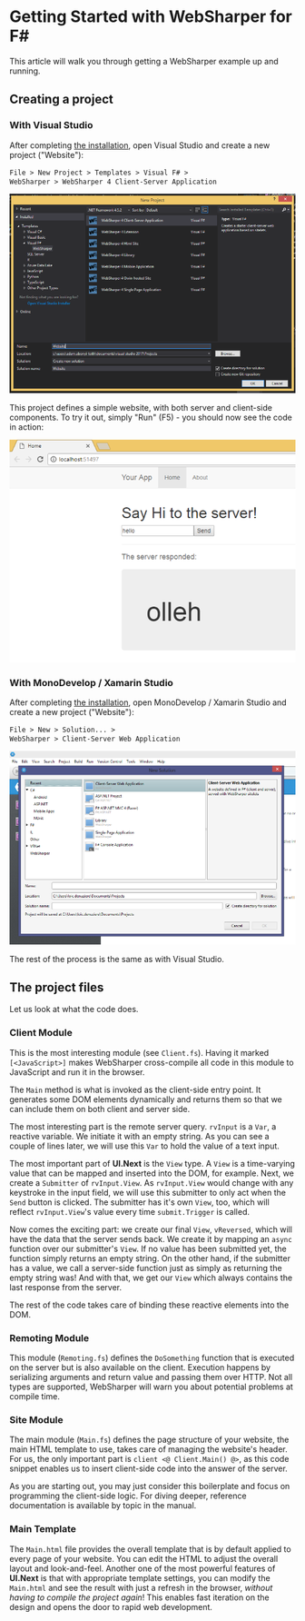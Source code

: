 # Getting Started with WebSharper for F# #

This article will walk you through getting a WebSharper
example up and running.

## Creating a project

### With Visual Studio

After completing [the installation](Install.md), open Visual Studio and create a new project ("Website"):

    File > New Project > Templates > Visual F# >
    WebSharper > WebSharper 4 Client-Server Application
	
![New Project Screenshot](images/GettingStarted-1.png)

This project defines a simple website, with both server and
client-side components.  To try it out, simply "Run" (F5) - you should
now see the code in action:

![Sample App Screenshot](images/GettingStarted-2.png)

### With MonoDevelop / Xamarin Studio

After completing [the installation](Install-XS.md), open MonoDevelop / Xamarin Studio and create a new project ("Website"):

    File > New > Solution... >
    WebSharper > Client-Server Web Application

![New Project Screenshot](images/GettingStarted-1.xs.png)

The rest of the process is the same as with Visual Studio.

## The project files

Let us look at what the code does.

### Client Module

This is the most interesting module (see `Client.fs`). Having it
marked `[<JavaScript>]` makes WebSharper cross-compile all code in
this module to JavaScript and run it in the browser.

The `Main` method is what is invoked as the client-side entry point. It
generates some DOM elements dynamically and returns them so that we can
include them on both client and server side.

The most interesting part is the remote server query. `rvInput` is a
`Var`, a reactive variable. We initiate it with an empty string. As you
can see a couple of lines later, we will use this `Var` to hold the
value of a text input.

The most important part of **UI.Next** is the `View` type. A `View` is
a time-varying value that can be mapped and inserted into the DOM, for
example. Next, we create a `Submitter` of `rvInput.View`. As `rvInput.View`
would change with any keystroke in the input field, we will use this
submitter to only act when the `Send` button is clicked. The submitter
has it's own `View`, too, which will reflect `rvInput.View`'s value every
time `submit.Trigger` is called.

Now comes the exciting part: we create our final `View`, `vReversed`, which
will have the data that the server sends back. We create it by mapping an
`async` function over our submitter's `View`. If no value has been submitted
yet, the function simply returns an empty string. On the other hand, if the
submitter has a value, we call a server-side function just as simply as
returning the empty string was! And with that, we get our `View` which always
contains the last response from the server.

The rest of the code takes care of binding these reactive elements into the
DOM.

### Remoting Module

This module (`Remoting.fs`) defines the `DoSomething` function that is
executed on the server but is also available on the client. Execution
happens by serializing arguments and return value and passing them
over HTTP. Not all types are supported, WebSharper will warn you
about potential problems at compile time.

### Site Module

The main module (`Main.fs`) defines the page structure of your
website, the main HTML template to use, takes care of managing
the website's header. For us, the only important part is
`client <@ Client.Main() @>`, as this code snippet enables us to insert
client-side code into the answer of the server.

As you are starting out, you may just consider this boilerplate and
focus on programming the client-side logic. For diving deeper,
reference documentation is available by topic in the manual.

### Main Template

The `Main.html` file provides the overall template that is by default
applied to every page of your website.  You can edit the HTML to
adjust the overall layout and look-and-feel. Another one of the most
powerful features of **UI.Next** is that with appropriate template settings,
you can modify the `Main.html` and see the result with just a refresh in the
browser, _without having to compile the project again_! This enables fast iteration
on the design and opens the door to rapid web development.
